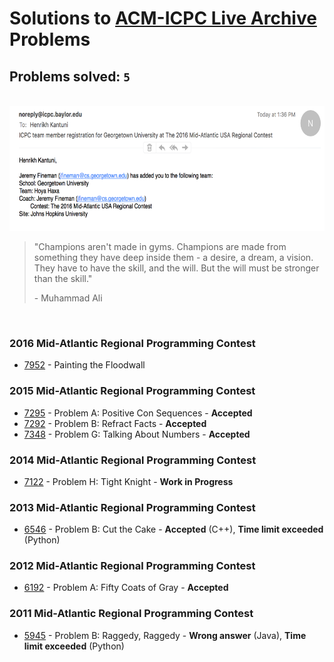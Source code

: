 # Solutions to [ACM-ICPC Live Archive](https://icpcarchive.ecs.baylor.edu) Problems
## Problems solved: `5`

<br>
<img src="https://github.com/kantuni/ACM-ICPC/blob/master/ACM%20ICPC%202016%20Invitation.png" alt="ACM ICPC" height="200">

> "Champions aren't made in gyms. Champions are made from something they have deep inside them - a desire, a dream, a vision. They have to have the skill, and the will. But the will must be stronger than the skill."
>
> \- Muhammad Ali

<br>

### 2016 Mid-Atlantic Regional Programming Contest
- [7952](https://github.com/kantuni/ACM-ICPC/tree/master/7952) - Painting the Floodwall

### 2015 Mid-Atlantic Regional Programming Contest
- [7295](https://github.com/kantuni/ACM-ICPC/tree/master/7295) - Problem A: Positive Con Sequences - **Accepted**
- [7292](https://github.com/kantuni/ACM-ICPC/tree/master/7292) - Problem B: Refract Facts - **Accepted**
- [7348](https://github.com/kantuni/ACM-ICPC/tree/master/7348) - Problem G: Talking About Numbers - **Accepted**

### 2014 Mid-Atlantic Regional Programming Contest
- [7122](https://github.com/kantuni/ACM-ICPC/tree/master/7122) - Problem H: Tight Knight - **Work in Progress**

### 2013 Mid-Atlantic Regional Programming Contest
- [6546](https://github.com/kantuni/ACM-ICPC/tree/master/6546) - Problem B: Cut the Cake - **Accepted** (C++), **Time limit exceeded** (Python)

### 2012 Mid-Atlantic Regional Programming Contest
- [6192](https://github.com/kantuni/ACM-ICPC/tree/master/6192) - Problem A: Fifty Coats of Gray - **Accepted**

### 2011 Mid-Atlantic Regional Programming Contest
- [5945](https://github.com/kantuni/ACM-ICPC/tree/master/5945) - Problem B: Raggedy, Raggedy - **Wrong answer** (Java), **Time limit exceeded** (Python)
